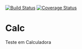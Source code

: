 [![Build Status](https://travis-ci.org/Ecp-SilverDust/Calc.svg?branch=master)](https://travis-ci.org/Ecp-SilverDust/Calc)
[![Coverage Status](https://coveralls.io/repos/github/Ecp-SilverDust/Calc/badge.svg)](https://coveralls.io/github/Ecp-SilverDust/Calc)
# Calc
Teste em Calculadora

